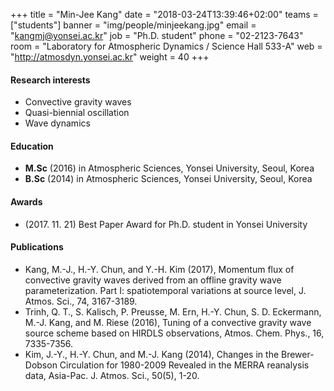 +++
title = "Min-Jee Kang"
date = "2018-03-24T13:39:46+02:00"
teams = ["students"]
banner = "img/people/minjeekang.jpg"
email = "kangmj@yonsei.ac.kr"
job = "Ph.D. student"
phone = "02-2123-7643"
room = "Laboratory for Atmospheric Dynamics / Science Hall 533-A"
web = "http://atmosdyn.yonsei.ac.kr"
weight = 40
+++

#### Research interests
+ Convective gravity waves
+ Quasi-biennial oscillation
+ Wave dynamics

#### Education
 + **M.Sc** (2016) in Atmospheric Sciences, Yonsei University, Seoul, Korea
 + **B.Sc** (2014) in Atmospheric Sciences, Yonsei University, Seoul, Korea

#### Awards
 + (2017. 11. 21) Best Paper Award for Ph.D. student in Yonsei University  

#### Publications
+ Kang, M.-J., H.-Y. Chun, and Y.-H. Kim (2017), Momentum flux of convective gravity waves derived from an offline gravity wave parameterization. Part I: spatiotemporal variations at source level, J. Atmos. Sci., 74, 3167-3189.
+ Trinh, Q. T., S. Kalisch, P. Preusse, M. Ern, H.-Y. Chun, S. D. Eckermann, M.-J. Kang, and M. Riese (2016), Tuning of a convective gravity wave source scheme based on HIRDLS observations, Atmos. Chem. Phys., 16, 7335-7356.
+ Kim, J.-Y., H.-Y. Chun, and M.-J. Kang (2014), Changes in the Brewer-Dobson Circulation for 1980-2009 Revealed in the MERRA reanalysis data, Asia-Pac. J. Atmos. Sci., 50(5), 1-20.
